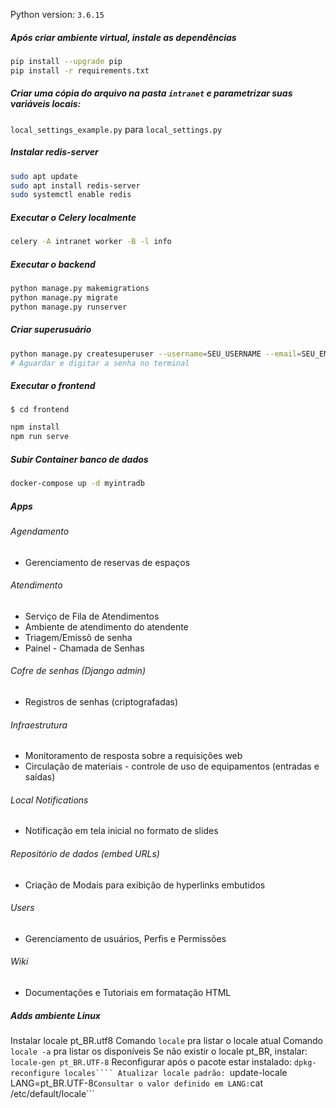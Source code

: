 Python version: `3.6.15`

##### Após criar ambiente virtual, instale as dependências
```bash
pip install --upgrade pip
pip install -r requirements.txt
``` 


##### Criar uma cópia do arquivo na pasta `intranet` e parametrizar suas variáveis locais:
`local_settings_example.py` para `local_settings.py`

##### Instalar redis-server
```bash
sudo apt update
sudo apt install redis-server
sudo systemctl enable redis
```

##### Executar o Celery localmente
```bash
celery -A intranet worker -B -l info
```

##### Executar o backend
```bash
python manage.py makemigrations
python manage.py migrate
python manage.py runserver
``` 

##### Criar superusuário
```bash
python manage.py createsuperuser --username=SEU_USERNAME --email=SEU_EMAIL
# Aguardar e digitar a senha no terminal
```

##### Executar o frontend
`$ cd frontend`
```bash
npm install
npm run serve
``` 

##### Subir Container banco de dados
```bash
docker-compose up -d myintradb
```

##### Apps
###### Agendamento
- Gerenciamento de reservas de espaços

###### Atendimento
- Serviço de Fila de Atendimentos 
- Ambiente de atendimento do atendente
- Triagem/Emissõ de senha
- Painel - Chamada de Senhas

###### Cofre de senhas (Django admin)
- Registros de senhas (criptografadas)

###### Infraestrutura
- Monitoramento de resposta sobre a requisições web
- Circulação de materiais - controle de uso de equipamentos (entradas e saídas)

###### Local Notifications
- Notificação em tela inicial no formato de slides

###### Repositório de dados (embed URLs)
- Criação de Modais para exibição de hyperlinks embutidos

###### Users
- Gerenciamento de usuários, Perfis e Permissões

###### Wiki
- Documentações e Tutoriais em formatação HTML

##### Adds ambiente Linux
Instalar locale pt_BR.utf8
Comando ```locale``` pra listar o locale atual
Comando ```locale -a``` pra listar os disponíveis
Se não existir o locale pt_BR, instalar: ```locale-gen pt_BR.UTF-8```
Reconfigurar após o pacote estar instalado: ```dpkg-reconfigure locales````
Atualizar locale padrão: ```update-locale LANG=pt_BR.UTF-8```
Consultar o valor definido em LANG: ```cat /etc/default/locale```
